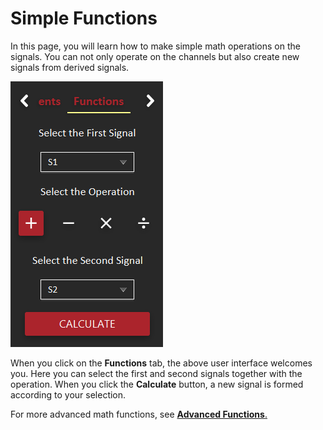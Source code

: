 # Simple Functions

In this page, you will learn how to make simple math operations on the signals. You can not only operate on the channels but also create new signals from derived signals. 

![](../../../../.gitbook/assets/image%20%282%29.png)

When you click on the **Functions** tab, the above user interface welcomes you. Here you can select the first and second signals together with the operation. When you click the **Calculate** button, a new signal is formed according to your selection. 

For more advanced math functions, see [**Advanced Functions**.](custom-functions.md)

